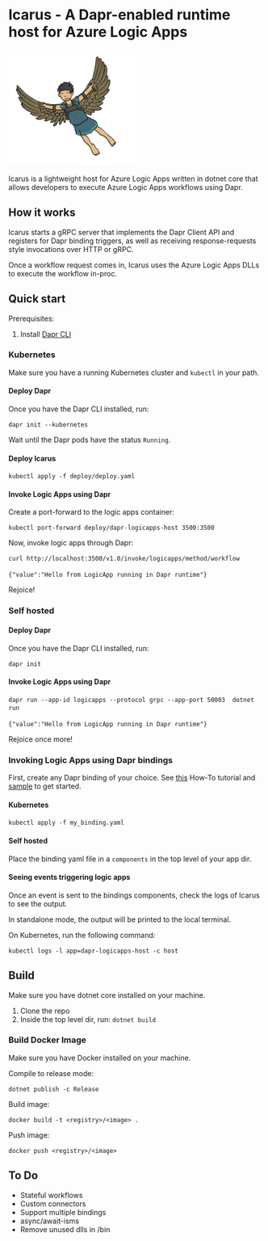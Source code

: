 # Icarus - A Dapr-enabled runtime host for Azure Logic Apps

![Icarus](./assets/icarus.png)

Icarus is a lightweight host for Azure Logic Apps written in dotnet core that allows developers to execute Azure Logic Apps workflows using Dapr.

## How it works

Icarus starts a gRPC server that implements the Dapr Client API and registers for Dapr binding triggers, as well as receiving response-requests style invocations over HTTP or gRPC.

Once a workflow request comes in, Icarus uses the Azure Logic Apps DLLs to execute the workflow in-proc.

## Quick start

Prerequisites:

1. Install [Dapr CLI](https://github.com/dapr/cli#getting-started)

### Kubernetes

Make sure you have a running Kubernetes cluster and `kubectl` in your path.

#### Deploy Dapr

Once you have the Dapr CLI installed, run:

```
dapr init --kubernetes
```

Wait until the Dapr pods have the status `Running`.

#### Deploy Icarus

```
kubectl apply -f deploy/deploy.yaml
```

#### Invoke Logic Apps using Dapr

Create a port-forward to the logic apps container:

```
kubectl port-forward deploy/dapr-logicapps-host 3500:3500
```

Now, invoke logic apps through Dapr:

```
curl http://localhost:3500/v1.0/invoke/logicapps/method/workflow

{"value":"Hello from LogicApp running in Dapr runtime"}                                                                                   
```

Rejoice!

### Self hosted

#### Deploy Dapr

Once you have the Dapr CLI installed, run:

```
dapr init
```

#### Invoke Logic Apps using Dapr

```
dapr run --app-id logicapps --protocol grpc --app-port 50003  dotnet run

{"value":"Hello from LogicApp running in Dapr runtime"}                                                                                   
```

Rejoice once more!

### Invoking Logic Apps using Dapr bindings

First, create any Dapr binding of your choice.
See [this](https://github.com/dapr/docs/tree/master/howto/trigger-app-with-input-binding) How-To tutorial and [sample](https://github.com/dapr/samples/tree/master/5.bindings) to get started.

#### Kubernetes

```
kubectl apply -f my_binding.yaml
```

#### Self hosted

Place the binding yaml file in a `components` in the top level of your app dir.

#### Seeing events triggering logic apps

Once an event is sent to the bindings components, check the logs of Icarus to see the output.

In standalone mode, the output will be printed to the local terminal.

On Kubernetes, run the following command:

```
kubectl logs -l app=dapr-logicapps-host -c host
```

## Build

Make sure you have dotnet core installed on your machine.

1. Clone the repo
2. Inside the top level dir, run: `dotnet build`

### Build Docker Image

Make sure you have Docker installed on your machine.

Compile to release mode:

```
dotnet publish -c Release 
```

Build image:

```
docker build -t <registry>/<image> .
```

Push image:

```
docker push <registry>/<image>
```

## To Do

* Stateful workflows
* Custom connectors
* Support multiple bindings
* async/await-isms
* Remove unused dlls in /bin